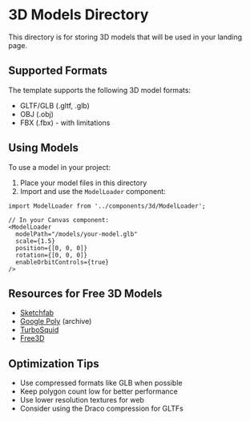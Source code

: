 # 3D Models Directory

This directory is for storing 3D models that will be used in your landing page.

## Supported Formats

The template supports the following 3D model formats:
- GLTF/GLB (.gltf, .glb)
- OBJ (.obj)
- FBX (.fbx) - with limitations

## Using Models

To use a model in your project:

1. Place your model files in this directory
2. Import and use the `ModelLoader` component:

```tsx
import ModelLoader from '../components/3d/ModelLoader';

// In your Canvas component:
<ModelLoader 
  modelPath="/models/your-model.glb"
  scale={1.5}
  position={[0, 0, 0]}
  rotation={[0, 0, 0]}
  enableOrbitControls={true}
/>
```

## Resources for Free 3D Models

- [Sketchfab](https://sketchfab.com/features/free-3d-models)
- [Google Poly](https://poly.pizza/) (archive)
- [TurboSquid](https://www.turbosquid.com/Search/3D-Models/free)
- [Free3D](https://free3d.com/)

## Optimization Tips

- Use compressed formats like GLB when possible
- Keep polygon count low for better performance
- Use lower resolution textures for web
- Consider using the Draco compression for GLTFs 